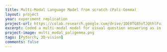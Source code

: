```yaml
---
title: Multi-Modal Language Model from scratch (Pali-Gemma)
layout: project 
year: experiment replication
project-url: https://colab.research.google.com/drive/1DE0TG85vTJQthlFvJ-B8Q0n3CxH2R0qD?usp=sharing
excerpt: Coded a multi-modal model for visual question answering as in this paper (https://arxiv.org/pdf/2407.07726). The authors used SigLIP vision encoder with the decoder-only based Gemma:2b model.
project-image: multi_modal_paligemma.png
tags: [Pytorch, 3D-vision]
comments: false
---
```

